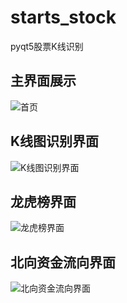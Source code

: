 # starts_stock
pyqt5股票K线识别

## 主界面展示

![首页](https://img-blog.csdnimg.cn/20210526135222749.png?x-oss-process=image/watermark,type_ZmFuZ3poZW5naGVpdGk,shadow_10,text_aHR0cHM6Ly9ibG9nLmNzZG4ubmV0L2xpeXVhbmppbmdseWo=,size_16,color_FFFFFF,t_70#pic_center)

## K线图识别界面

![K线图识别界面](https://img-blog.csdnimg.cn/20210526135346534.png?x-oss-process=image/watermark,type_ZmFuZ3poZW5naGVpdGk,shadow_10,text_aHR0cHM6Ly9ibG9nLmNzZG4ubmV0L2xpeXVhbmppbmdseWo=,size_16,color_FFFFFF,t_70#pic_center)

## 龙虎榜界面

![龙虎榜界面](https://img-blog.csdnimg.cn/20210526135435246.png?x-oss-process=image/watermark,type_ZmFuZ3poZW5naGVpdGk,shadow_10,text_aHR0cHM6Ly9ibG9nLmNzZG4ubmV0L2xpeXVhbmppbmdseWo=,size_16,color_FFFFFF,t_70#pic_center)

## 北向资金流向界面

![北向资金流向界面](https://img-blog.csdnimg.cn/20210526135527477.png?x-oss-process=image/watermark,type_ZmFuZ3poZW5naGVpdGk,shadow_10,text_aHR0cHM6Ly9ibG9nLmNzZG4ubmV0L2xpeXVhbmppbmdseWo=,size_16,color_FFFFFF,t_70#pic_center)

